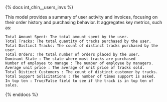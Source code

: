 {% docs int_chin__users_invs %}

This model provides a summary of user activity and invoices, focusing on their order history and purchasing behavior. It aggregates key metrics, such as:

    Total Amount Spent: The total amount spent by the user.
    Total Tracks: The total quantity of tracks purchased by the user.
    Total Distinct Tracks: The count of distinct tracks purchased by the user.
    Total Orders: The total number of orders placed by the user.
    Dominant State : The state where most tracks are purchased
    Number of employee to manage : The number of employee by managers.
    Average unit price : The average of unit price of tracks sold.
    Total Distinct Customers : The count of distinct customer by tracks.
    Total Support Solicitations : The number of times support is asked.
    In top ten : True/False field to see if the track is in top ten of sales.

{% enddocs %}

